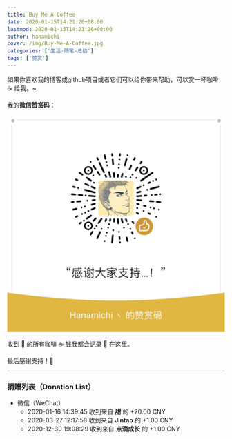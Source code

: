 ```yaml
---
title: Buy Me A Coffee
date: 2020-01-15T14:21:26+08:00
lastmod: 2020-01-15T14:21:26+08:00
author: hanamichi
cover: /img/Buy-Me-A-Coffee.jpg
categories: ['生活-随笔-总结']
tags: ['赞赏']
---
```


如果你喜欢我的博客或github项目或者它们可以给你带来帮助，可以赏一杯咖啡 ☕ 给我。~

<!--more-->

我的**微信赞赏码**：

<img class="ui large image" src="/me/微信赞赏码.jpg" alt="wechat" />

收到 👋 的所有咖啡 ☕️ 钱我都会记录 📝 在这里。

最后感谢支持！🙏

---

<h3>捐赠列表（Donation List）</h3>

- 微信（WeChat）
  - 2020-01-16 14:39:45 收到来自 **甜** 的 +20.00 CNY
  - 2020-03-27 12:17:58 收到来自 **Jintao** 的 +1.00 CNY
  - 2020-12-30 19:08:29 收到来自 **点滴成长** 的 +1.00 CNY
